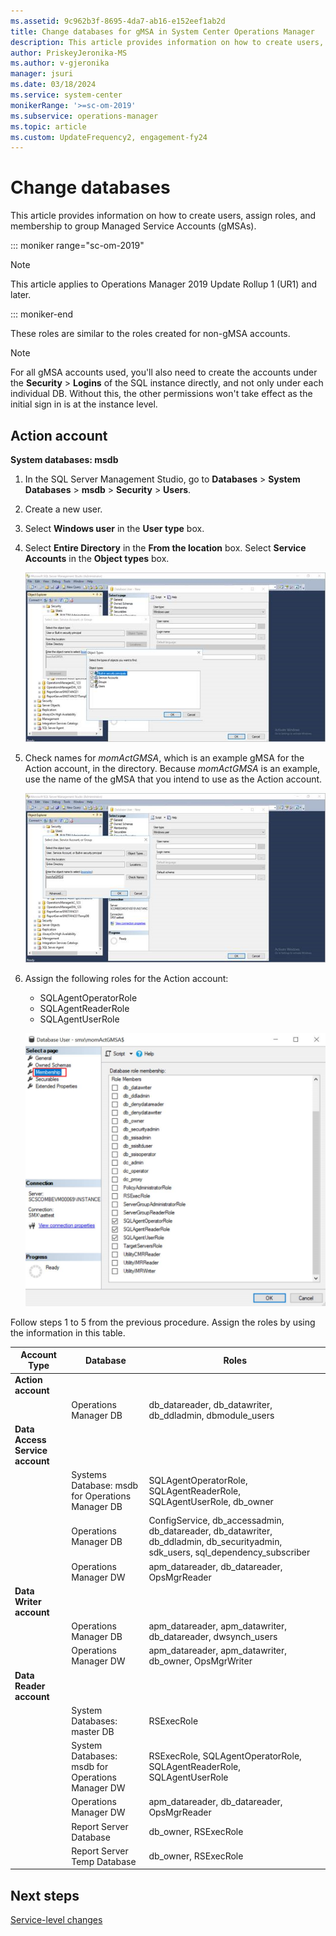 ```yaml
---
ms.assetid: 9c962b3f-8695-4da7-ab16-e152eef1ab2d
title: Change databases for gMSA in System Center Operations Manager
description: This article provides information on how to create users, assign roles, and membership to the group Managed Service Accounts (gMSA), a new feature supported in Operations Manager.
author: PriskeyJeronika-MS
ms.author: v-gjeronika
manager: jsuri
ms.date: 03/18/2024
ms.service: system-center
monikerRange: '>=sc-om-2019'
ms.subservice: operations-manager
ms.topic: article
ms.custom: UpdateFrequency2, engagement-fy24
---
```


# Change databases

This article provides information on how to create users, assign roles, and membership to group Managed Service Accounts (gMSAs).

::: moniker range="sc-om-2019"

>[!NOTE]
>This article applies to Operations Manager 2019 Update Rollup 1 (UR1) and later.

::: moniker-end

These roles are similar to the roles created for non-gMSA accounts.

>[!NOTE]
>For all gMSA accounts used, you'll also need to create the accounts under the **Security** > **Logins** of the SQL instance directly, and not only under each individual DB. Without this, the other permissions won't take effect as the initial sign in is at the instance level.

## Action account

**System databases: msdb**

1. In the SQL Server Management Studio, go to **Databases** \> **System Databases** \> **msdb** \> **Security** \> **Users**.

1. Create a new user.

1. Select **Windows user** in the **User type** box.

1. Select **Entire Directory** in the **From the location** box. Select **Service Accounts** in the **Object types** box.

    ![Screenshot of Server management object types.](media/gmsa/server-management-object-types.png)

1. Check names for *momActGMSA*, which is an example gMSA for the Action account, in the directory.
Because *momActGMSA* is an example, use the name of the gMSA that you intend to use as the Action account.

   ![Screenshot of server management select user.](media/gmsa/server-management-select-users.png)

1. Assign the following roles for the Action account:

   - SQLAgentOperatorRole
   - SQLAgentReaderRole
   - SQLAgentUserRole

   ![Screenshot of Database user membership.](media/gmsa/database-user-membership.png)

Follow steps 1 to 5 from the previous procedure. Assign the roles by using the information in this table.

| Account Type | Database | Roles |
|---|---|---|
| **Action account** |  |  |
|  | Operations Manager DB | db\_datareader, db\_datawriter, db\_ddladmin, dbmodule\_users |
| **Data Access Service account** |  |  |
|  | Systems Database: msdb for Operations Manager DB | SQLAgentOperatorRole, SQLAgentReaderRole, SQLAgentUserRole, db_owner |
|  | Operations Manager DB | ConfigService, db\_accessadmin, db\_datareader,  db\_datawriter, db\_ddladmin, db\_securityadmin, sdk\_users, sql\_dependency\_subscriber |
|  | Operations Manager DW | apm\_datareader, db\_datareader, OpsMgrReader |
| **Data Writer account** |  |  |
|  | Operations Manager DB | apm\_datareader, apm\_datawriter,  db\_datareader, dwsynch\_users |
|  | Operations Manager DW | apm\_datareader, apm_datawriter, db\_owner, OpsMgrWriter |
| **Data Reader account** |  |  |
|  | System Databases: master DB | RSExecRole |
|  | System Databases: msdb for Operations Manager DW | RSExecRole, SQLAgentOperatorRole,  SQLAgentReaderRole, SQLAgentUserRole |
|  | Operations Manager DW | apm\_datareader, db\_datareader, OpsMgrReader |
|  | Report Server Database | db\_owner,  RSExecRole |
|  | Report Server Temp Database | db\_owner, RSExecRole |

## Next steps

[Service-level changes](service-level-changes.md)
